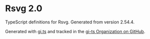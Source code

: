 # Rsvg 2.0

TypeScript definitions for Rsvg. Generated from version 2.54.4.

Generated with [gi.ts](https://gitlab.gnome.org/ewlsh/gi.ts) and tracked in the [gi-ts Organization on GitHub](https://github.com/gi-ts).

